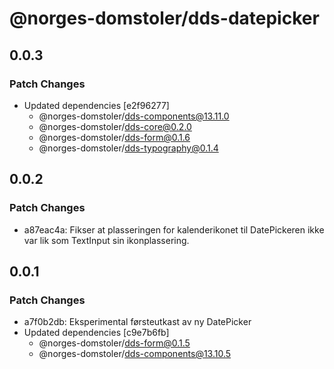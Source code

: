 # @norges-domstoler/dds-datepicker

## 0.0.3

### Patch Changes

- Updated dependencies [e2f96277]
  - @norges-domstoler/dds-components@13.11.0
  - @norges-domstoler/dds-core@0.2.0
  - @norges-domstoler/dds-form@0.1.6
  - @norges-domstoler/dds-typography@0.1.4

## 0.0.2

### Patch Changes

- a87eac4a: Fikser at plasseringen for kalenderikonet til DatePickeren ikke var lik som TextInput sin ikonplassering.

## 0.0.1

### Patch Changes

- a7f0b2db: Eksperimental førsteutkast av ny DatePicker
- Updated dependencies [c9e7b6fb]
  - @norges-domstoler/dds-form@0.1.5
  - @norges-domstoler/dds-components@13.10.5
